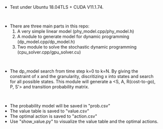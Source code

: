 - Test under Ubuntu 18.04TLS + CUDA V11.1.74.
<br />

- There are three main parts in this repo:
    1. A very simple linear model (phy_model.cpp/phy_model.h)
    2. A module to generate model for dynamic programming (dp_model.cpp/dp_model.h)
    3. Two module to solve the stochastic dynamic programming (cpu_solver.cpp/gpu_solver.cu)
<br />

- The dp_model search from time step k=0 to k=N. By giving the constraint of x and the granularity, discritizing x into states and search for all possible states. This module will generate a <S, A, R(cost-to-go), P, S'> and transition probability matrix.
<br />

- The probability model will be saved in "prob.csv"
- The value table is saved to "value.csv"
- The optimal action is saved to "action.csv"
- Use "show_value.py" to visualize the value table and the optimal actions.